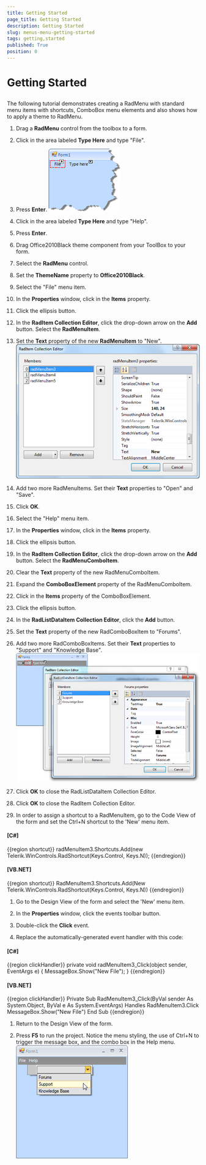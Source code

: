 ```yaml
---
title: Getting Started
page_title: Getting Started
description: Getting Started
slug: menus-menu-getting-started
tags: getting,started
published: True
position: 0
---
```


# Getting Started



## 

The following tutorial demonstrates creating a RadMenu with standard menu items with shortcuts, ComboBox menu elements and also shows how to apply a theme to RadMenu.

1. Drag a __RadMenu__ control from the toolbox to a form.
            

1. Click in the area labeled __Type Here__ and type "File".
              

1. Press __Enter__.
            ![menus-menu-getting-started 001](images/menus-menu-getting-started001.png)

1. Click in the area labeled __Type Here__ and type "Help".
            

1. Press __Enter__.
            

1. Drag Office2010Black theme component from your ToolBox to your form.
            

1. Select the __RadMenu__ control.
            

1. Set the __ThemeName__ property to __Office2010Black__.
            

1. Select the "File" menu item.
            

1. In the __Properties__ window, click in the __Items__ property.
            

1. Click the ellipsis button.
            

1. In the __RadItem Collection Editor__, click the drop-down arrow on the __Add__ button. Select the __RadMenuItem__.
            

1. Set the __Text__ property of the new __RadMenuItem__ to "New".
            ![menus-menu-getting-started 002](images/menus-menu-getting-started002.png)

1. Add two more RadMenuItems. Set their __Text__ properties to "Open" and "Save".
            

1. Click __OK__.
            

1. Select the "Help" menu item.
            

1. In the __Properties__ window, click in the __Items__ property.
            

1. Click the ellipsis button.
            

1. In the __RadItem Collection Editor__, click the drop-down arrow on the __Add__ button.
              Select the __RadMenuComboItem__.
            

1. Clear the __Text__ property of the new RadMenuComboItem.
            

1. Expand the __ComboBoxElement__ property of the RadMenuComboItem.
            

1. Click in the __Items__ property of the ComboBoxElement.
            

1. Click the ellipsis button.
            

1. In the __RadListDataItem Collection Editor__, click the __Add__ button.
            

1. Set the __Text__ property of the new RadComboBoxItem to "Forums".
            

1. Add two more RadComboBoxItems. Set their __Text__ properties to "Support" and "Knowledge Base".
            ![menus-menu-getting-started 003](images/menus-menu-getting-started003.png)

1. Click __OK__ to close the RadListDataItem Collection Editor.
            

1. Click __OK__ to close the RadItem Collection Editor.
            

1. In order to assign a shortcut to a RadMenuItem, go to the Code View of the form and set the Ctrl+N shortcut to the 'New' menu item. 
            

#### __[C#]__

{{region shortcut}}
	            radMenuItem3.Shortcuts.Add(new Telerik.WinControls.RadShortcut(Keys.Control, Keys.N));
	{{endregion}}



#### __[VB.NET]__

{{region shortcut}}
	        RadMenuItem3.Shortcuts.Add(New Telerik.WinControls.RadShortcut(Keys.Control, Keys.N))
	{{endregion}}



1. Go to the Design View of the form and select the 'New' menu item.
            

1. In the __Properties__ window, click the events toolbar button.
            

1. Double-click the __Click__ event.
            

1. Replace the automatically-generated event handler with this code:
            

#### __[C#]__

{{region clickHandler}}
	        private void radMenuItem3_Click(object sender, EventArgs e)
	        {
	            MessageBox.Show("New File");
	        }
	{{endregion}}



#### __[VB.NET]__

{{region clickHandler}}
	    Private Sub RadMenuItem3_Click(ByVal sender As System.Object, ByVal e As System.EventArgs) Handles RadMenuItem3.Click
	        MessageBox.Show("New File")
	    End Sub
	{{endregion}}



1. Return to the Design View of the form.
            

1. Press __F5__ to run the project. Notice the menu styling, the use of Ctrl+N to trigger the message box, and the combo box in the Help menu.
            ![menus-menu-getting-started 004](images/menus-menu-getting-started004.png)
